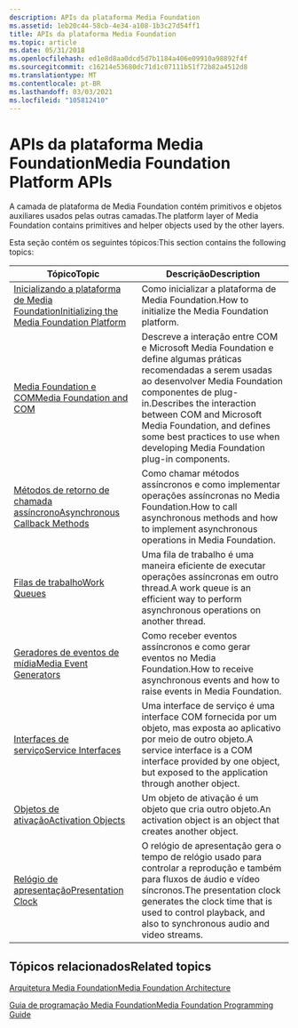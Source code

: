 ```yaml
---
description: APIs da plataforma Media Foundation
ms.assetid: 1eb20c44-58cb-4e34-a108-1b3c27d54ff1
title: APIs da plataforma Media Foundation
ms.topic: article
ms.date: 05/31/2018
ms.openlocfilehash: ed1e8d8aa0dcd5d7b1184a406e09910a98892f4f
ms.sourcegitcommit: c16214e53680dc71d1c07111b51f72b82a4512d8
ms.translationtype: MT
ms.contentlocale: pt-BR
ms.lasthandoff: 03/03/2021
ms.locfileid: "105812410"
---
```

# <a name="media-foundation-platform-apis"></a><span data-ttu-id="a55db-103">APIs da plataforma Media Foundation</span><span class="sxs-lookup"><span data-stu-id="a55db-103">Media Foundation Platform APIs</span></span>

<span data-ttu-id="a55db-104">A camada de plataforma de Media Foundation contém primitivos e objetos auxiliares usados pelas outras camadas.</span><span class="sxs-lookup"><span data-stu-id="a55db-104">The platform layer of Media Foundation contains primitives and helper objects used by the other layers.</span></span>

<span data-ttu-id="a55db-105">Esta seção contém os seguintes tópicos:</span><span class="sxs-lookup"><span data-stu-id="a55db-105">This section contains the following topics:</span></span>



| <span data-ttu-id="a55db-106">Tópico</span><span class="sxs-lookup"><span data-stu-id="a55db-106">Topic</span></span>                                                                           | <span data-ttu-id="a55db-107">Descrição</span><span class="sxs-lookup"><span data-stu-id="a55db-107">Description</span></span>                                                                                                                                                       |
|---------------------------------------------------------------------------------|-------------------------------------------------------------------------------------------------------------------------------------------------------------------|
| [<span data-ttu-id="a55db-108">Inicializando a plataforma de Media Foundation</span><span class="sxs-lookup"><span data-stu-id="a55db-108">Initializing the Media Foundation Platform</span></span>](initializing-media-foundation.md) | <span data-ttu-id="a55db-109">Como inicializar a plataforma de Media Foundation.</span><span class="sxs-lookup"><span data-stu-id="a55db-109">How to initialize the Media Foundation platform.</span></span>                                                                                                                  |
| [<span data-ttu-id="a55db-110">Media Foundation e COM</span><span class="sxs-lookup"><span data-stu-id="a55db-110">Media Foundation and COM</span></span>](media-foundation-and-com.md)                        | <span data-ttu-id="a55db-111">Descreve a interação entre COM e Microsoft Media Foundation e define algumas práticas recomendadas a serem usadas ao desenvolver Media Foundation componentes de plug-in.</span><span class="sxs-lookup"><span data-stu-id="a55db-111">Describes the interaction between COM and Microsoft Media Foundation, and defines some best practices to use when developing Media Foundation plug-in components.</span></span> |
| [<span data-ttu-id="a55db-112">Métodos de retorno de chamada assíncrono</span><span class="sxs-lookup"><span data-stu-id="a55db-112">Asynchronous Callback Methods</span></span>](asynchronous-callback-methods.md)              | <span data-ttu-id="a55db-113">Como chamar métodos assíncronos e como implementar operações assíncronas no Media Foundation.</span><span class="sxs-lookup"><span data-stu-id="a55db-113">How to call asynchronous methods and how to implement asynchronous operations in Media Foundation.</span></span>                                                                |
| [<span data-ttu-id="a55db-114">Filas de trabalho</span><span class="sxs-lookup"><span data-stu-id="a55db-114">Work Queues</span></span>](work-queues.md)                                                  | <span data-ttu-id="a55db-115">Uma fila de trabalho é uma maneira eficiente de executar operações assíncronas em outro thread.</span><span class="sxs-lookup"><span data-stu-id="a55db-115">A work queue is an efficient way to perform asynchronous operations on another thread.</span></span>                                                                            |
| [<span data-ttu-id="a55db-116">Geradores de eventos de mídia</span><span class="sxs-lookup"><span data-stu-id="a55db-116">Media Event Generators</span></span>](media-event-generators.md)                            | <span data-ttu-id="a55db-117">Como receber eventos assíncronos e como gerar eventos no Media Foundation.</span><span class="sxs-lookup"><span data-stu-id="a55db-117">How to receive asynchronous events and how to raise events in Media Foundation.</span></span>                                                                                   |
| [<span data-ttu-id="a55db-118">Interfaces de serviço</span><span class="sxs-lookup"><span data-stu-id="a55db-118">Service Interfaces</span></span>](service-interfaces.md)                                    | <span data-ttu-id="a55db-119">Uma interface de serviço é uma interface COM fornecida por um objeto, mas exposta ao aplicativo por meio de outro objeto.</span><span class="sxs-lookup"><span data-stu-id="a55db-119">A service interface is a COM interface provided by one object, but exposed to the application through another object.</span></span>                                             |
| [<span data-ttu-id="a55db-120">Objetos de ativação</span><span class="sxs-lookup"><span data-stu-id="a55db-120">Activation Objects</span></span>](activation-objects.md)                                    | <span data-ttu-id="a55db-121">Um objeto de ativação é um objeto que cria outro objeto.</span><span class="sxs-lookup"><span data-stu-id="a55db-121">An activation object is an object that creates another object.</span></span>                                                                                                    |
| [<span data-ttu-id="a55db-122">Relógio de apresentação</span><span class="sxs-lookup"><span data-stu-id="a55db-122">Presentation Clock</span></span>](presentation-clock.md)                                    | <span data-ttu-id="a55db-123">O relógio de apresentação gera o tempo de relógio usado para controlar a reprodução e também para fluxos de áudio e vídeo síncronos.</span><span class="sxs-lookup"><span data-stu-id="a55db-123">The presentation clock generates the clock time that is used to control playback, and also to synchronous audio and video streams.</span></span>                                |



 

## <a name="related-topics"></a><span data-ttu-id="a55db-124">Tópicos relacionados</span><span class="sxs-lookup"><span data-stu-id="a55db-124">Related topics</span></span>

<dl> <dt>

[<span data-ttu-id="a55db-125">Arquitetura Media Foundation</span><span class="sxs-lookup"><span data-stu-id="a55db-125">Media Foundation Architecture</span></span>](media-foundation-architecture.md)
</dt> <dt>

[<span data-ttu-id="a55db-126">Guia de programação Media Foundation</span><span class="sxs-lookup"><span data-stu-id="a55db-126">Media Foundation Programming Guide</span></span>](media-foundation-programming-guide.md)
</dt> </dl>

 

 



